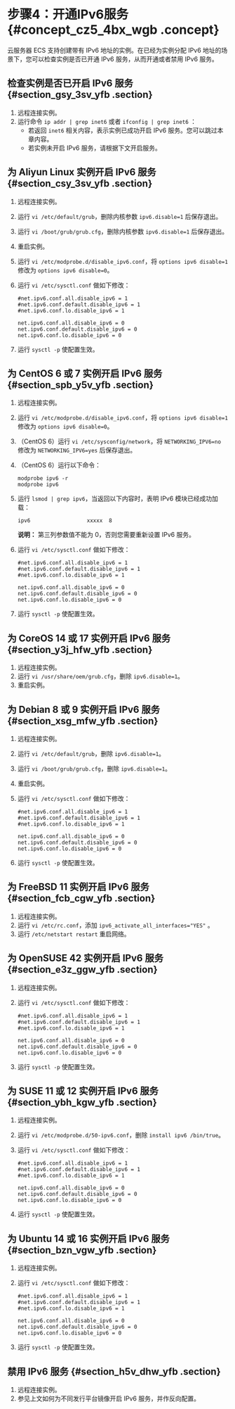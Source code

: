 # 步骤4：开通IPv6服务 {#concept_cz5_4bx_wgb .concept}

云服务器 ECS 支持创建带有 IPv6 地址的实例。在已经为实例分配 IPv6 地址的场景下，您可以检查实例是否已开通 IPv6 服务，从而开通或者禁用 IPv6 服务。

## 检查实例是否已开启 IPv6 服务 {#section_gsy_3sv_yfb .section}

1.  远程连接实例。
2.  运行命令 `ip addr | grep inet6` 或者 `ifconfig | grep inet6` ：
    -   若返回 `inet6` 相关内容，表示实例已成功开启 IPv6 服务。您可以跳过本章内容。
    -   若实例未开启 IPv6 服务，请根据下文开启服务。

## 为 Aliyun Linux 实例开启 IPv6 服务 {#section_csy_3sv_yfb .section}

1.  远程连接实例。
2.  运行 `vi /etc/default/grub`，删除内核参数 `ipv6.disable=1` 后保存退出。
3.  运行 `vi /boot/grub/grub.cfg`，删除内核参数 `ipv6.disable=1` 后保存退出。
4.  重启实例。
5.  运行 `vi /etc/modprobe.d/disable_ipv6.conf`，将 `options ipv6 disable=1` 修改为 `options ipv6 disable=0`。
6.  运行 `vi /etc/sysctl.conf` 做如下修改：

    ```
    #net.ipv6.conf.all.disable_ipv6 = 1
    #net.ipv6.conf.default.disable_ipv6 = 1
    #net.ipv6.conf.lo.disable_ipv6 = 1
    
    net.ipv6.conf.all.disable_ipv6 = 0
    net.ipv6.conf.default.disable_ipv6 = 0
    net.ipv6.conf.lo.disable_ipv6 = 0
    ```

7.  运行 `sysctl -p` 使配置生效。

## 为 CentOS 6 或 7 实例开启 IPv6 服务 {#section_spb_y5v_yfb .section}

1.  远程连接实例。
2.  运行 `vi /etc/modprobe.d/disable_ipv6.conf`，将 `options ipv6 disable=1` 修改为 `options ipv6 disable=0`。
3.  （CentOS 6）运行 `vi /etc/sysconfig/network`，将 `NETWORKING_IPV6=no` 修改为 `NETWORKING_IPV6=yes` 后保存退出。
4.  （CentOS 6）运行以下命令：

    ```
    modprobe ipv6 -r
    modprobe ipv6
    ```

5.  运行 `lsmod | grep ipv6`，当返回以下内容时，表明 IPv6 模块已经成功加载：

    ```
    ipv6                  xxxxx  8
    ```

    **说明：** 第三列参数值不能为 0，否则您需要重新设置 IPv6 服务。

6.  运行 `vi /etc/sysctl.conf` 做如下修改：

    ```
    #net.ipv6.conf.all.disable_ipv6 = 1
    #net.ipv6.conf.default.disable_ipv6 = 1
    #net.ipv6.conf.lo.disable_ipv6 = 1
    
    net.ipv6.conf.all.disable_ipv6 = 0
    net.ipv6.conf.default.disable_ipv6 = 0
    net.ipv6.conf.lo.disable_ipv6 = 0
    ```

7.  运行 `sysctl -p` 使配置生效。

## 为 CoreOS 14 或 17 实例开启 IPv6 服务 {#section_y3j_hfw_yfb .section}

1.  远程连接实例。
2.  运行 `vi /usr/share/oem/grub.cfg`，删除 `ipv6.disable=1`。
3.  重启实例。

## 为 Debian 8 或 9 实例开启 IPv6 服务 {#section_xsg_mfw_yfb .section}

1.  远程连接实例。
2.  运行 `vi /etc/default/grub`，删除 `ipv6.disable=1`。
3.  运行 `vi /boot/grub/grub.cfg`，删除 `ipv6.disable=1`。
4.  重启实例。
5.  运行 `vi /etc/sysctl.conf` 做如下修改：

    ```
    #net.ipv6.conf.all.disable_ipv6 = 1
    #net.ipv6.conf.default.disable_ipv6 = 1
    #net.ipv6.conf.lo.disable_ipv6 = 1
    
    net.ipv6.conf.all.disable_ipv6 = 0
    net.ipv6.conf.default.disable_ipv6 = 0
    net.ipv6.conf.lo.disable_ipv6 = 0
    ```

6.  运行 `sysctl -p` 使配置生效。

## 为 FreeBSD 11 实例开启 IPv6 服务 {#section_fcb_cgw_yfb .section}

1.  远程连接实例。
2.  运行 `vi /etc/rc.conf`，添加 `ipv6_activate_all_interfaces="YES"` 。
3.  运行 `/etc/netstart restart` 重启网络。

## 为 OpenSUSE 42 实例开启 IPv6 服务 {#section_e3z_ggw_yfb .section}

1.  远程连接实例。
2.  运行 `vi /etc/sysctl.conf` 做如下修改：

    ```
    #net.ipv6.conf.all.disable_ipv6 = 1
    #net.ipv6.conf.default.disable_ipv6 = 1
    #net.ipv6.conf.lo.disable_ipv6 = 1
    
    net.ipv6.conf.all.disable_ipv6 = 0
    net.ipv6.conf.default.disable_ipv6 = 0
    net.ipv6.conf.lo.disable_ipv6 = 0
    ```

3.  运行 `sysctl -p` 使配置生效。

## 为 SUSE 11 或 12 实例开启 IPv6 服务 {#section_ybh_kgw_yfb .section}

1.  远程连接实例。
2.  运行 `vi /etc/modprobe.d/50-ipv6.conf`，删除 `install ipv6 /bin/true`。
3.  运行 `vi /etc/sysctl.conf` 做如下修改：

    ```
    #net.ipv6.conf.all.disable_ipv6 = 1
    #net.ipv6.conf.default.disable_ipv6 = 1
    #net.ipv6.conf.lo.disable_ipv6 = 1
    
    net.ipv6.conf.all.disable_ipv6 = 0
    net.ipv6.conf.default.disable_ipv6 = 0
    net.ipv6.conf.lo.disable_ipv6 = 0
    ```

4.  运行 `sysctl -p` 使配置生效。

## 为 Ubuntu 14 或 16 实例开启 IPv6 服务 {#section_bzn_vgw_yfb .section}

1.  远程连接实例。
2.  运行 `vi /etc/sysctl.conf` 做如下修改：

    ```
    #net.ipv6.conf.all.disable_ipv6 = 1
    #net.ipv6.conf.default.disable_ipv6 = 1
    #net.ipv6.conf.lo.disable_ipv6 = 1
    
    net.ipv6.conf.all.disable_ipv6 = 0
    net.ipv6.conf.default.disable_ipv6 = 0
    net.ipv6.conf.lo.disable_ipv6 = 0
    ```

3.  运行 `sysctl -p` 使配置生效。

## 禁用 IPv6 服务 {#section_h5v_dhw_yfb .section}

1.  远程连接实例。
2.  参见上文如何为不同发行平台镜像开启 IPv6 服务，并作反向配置。


